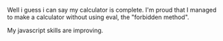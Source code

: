 Well i guess i can say my calculator is complete. I'm proud that I managed to make a calculator without using eval, the "forbidden method".

My javascript skills are improving.
